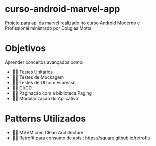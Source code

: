 # curso-android-marvel-app
Projeto para api da marvel realizado no curso Android Moderno e Profissional ministrado por Douglas Motta

# Objetivos
Aprender conceitos avançados como: 
- 👨‍💻 Testes Unitários 
- 👨‍💻 Testes de Mockagem 
- 👨‍💻 Testes de UI com Espresso  
- 👨‍💻 CI/CD
- 👨‍💻 Paginação com a biblioteca Paging
- 👨‍💻 Modularização do Aplicativo

# Patterns Utilizados
- 👨‍💻 MVVM com Clean Architecture
- 👨‍💻 Retrofit para consumo de apis : https://square.github.io/retrofit/
